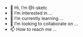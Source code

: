 - 👋 Hi, I’m @I-sketc
- 👀 I’m interested in ...
- 🌱 I’m currently learning ...
- 💞️ I’m looking to collaborate on ...
- 📫 How to reach me ...

<!---
I-sketc/I-sketc is a ✨ special ✨ repository because its `README.md` (this file) appears on your GitHub profile.
You can click the Preview link to take a look at your changes.
--->

